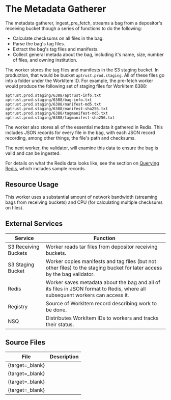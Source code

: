 # The Metadata Gatherer

The metadata gatherer, ingest_pre_fetch, streams a bag from a depositor's receiving bucket though a series of functions to do the following:

* Calculate checksums on all files in the bag.
* Parse the bag's tag files.
* Extract the bag's tag files and manifests.
* Collect general metada about the bag, including it's name, size, number of files, and owning institution.

The worker stores the tag files and manifests in the S3 staging bucket. In production, that would be bucket `aptrust.prod.staging`. All of these files go into a folder under the WorkItem ID. For example, the pre-fetch worker would produce the following set of staging files for WorkItem 6388:

```
aptrust.prod.staging/6388/aptrust-info.txt
aptrust.prod.staging/6388/bag-info.txt
aptrust.prod.staging/6388/manifest-md5.txt
aptrust.prod.staging/6388/manifest-sha256.txt
aptrust.prod.staging/6388/tagmanifest-md5.txt
aptrust.prod.staging/6388/tagmanifest-sha256.txt
```

The worker also stores all of the essential medata it gathered in Redis. This includes JSON records for every file in the bag, with each JSON record recording, among other things, the file's path and checksums.

The next worker, the validator, will examine this data to ensure the bag is valid and can be ingested.

For details on what the Redis data looks like, see the section on [Querying Redis](../../../components/redis/#querying-redis), which includes sample records.

## Resource Usage

This worker uses a substantial amount of network bandwidth (streaming bags from receiving buckets) and CPU (for calculating multiple checksums on files).

## External Services

| Service | Function |
| ------- | -------- |
| S3 Receiving Buckets | Worker reads tar files from depositor receiving buckets.
| S3 Staging Bucket | Worker copies manifests and tag files (but not other files) to the staging bucket for later access by the bag validator.
| Redis | Worker saves metadata about the bag and all of its files in JSON format to Redis, where all subsequent workers can access it.
| Registry | Source of WorkItem record describing work to be done.
| NSQ | Distributes WorkItem IDs to workers and tracks their status.

## Source Files

| File | Description |
| ---- | ----------- |
| [](){target=_blank} | |
| [](){target=_blank} | |
| [](){target=_blank} | |
| [](){target=_blank} | |
